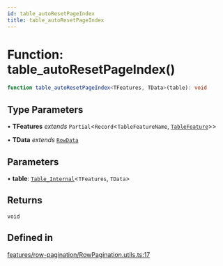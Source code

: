```yaml
---
id: table_autoResetPageIndex
title: table_autoResetPageIndex
---
```


# Function: table\_autoResetPageIndex()

```ts
function table_autoResetPageIndex<TFeatures, TData>(table): void
```

## Type Parameters

• **TFeatures** *extends* `Partial`\<`Record`\<`TableFeatureName`, [`TableFeature`](../interfaces/tablefeature.md)\>\>

• **TData** *extends* [`RowData`](../type-aliases/rowdata.md)

## Parameters

• **table**: [`Table_Internal`](../type-aliases/table_internal.md)\<`TFeatures`, `TData`\>

## Returns

`void`

## Defined in

[features/row-pagination/RowPagination.utils.ts:17](https://github.com/TanStack/table/blob/main/packages/table-core/src/features/row-pagination/RowPagination.utils.ts#L17)
